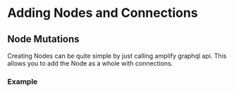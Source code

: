 # Adding Nodes and Connections

## Node Mutations
Creating Nodes can be quite simple by just calling amplify graphql api.
This allows you to add the Node as a whole with connections.
### Example

```javascript

```